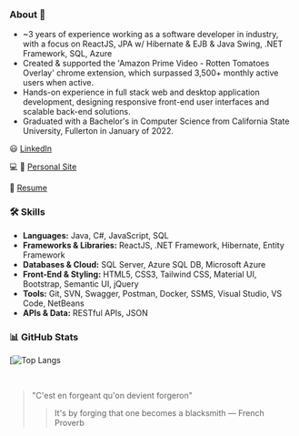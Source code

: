 ### About 👋
- ~3 years of experience working as a software developer in industry, with a focus on ReactJS, JPA w/ Hibernate & EJB & Java Swing, .NET Framework, SQL, Azure
- Created & supported the 'Amazon Prime Video - Rotten Tomatoes Overlay' chrome extension, which surpassed 3,500+ monthly active users when active.
- Hands-on experience in full stack web and desktop application development, designing responsive front-end user interfaces and scalable back-end solutions.
- Graduated with a Bachelor's in Computer Science from California State University, Fullerton in January of 2022.

:smiley: [LinkedIn](https://www.linkedin.com/in/ernesto-hooghkirk/)

:computer: :iphone: [Personal Site](https://ernesto-h.dev/)

:bookmark_tabs: [Resume](https://drive.google.com/file/d/1CdInIw23ny1L3VrxlTT4Xo5_6-m8qVYu/view)

### 🛠 Skills
- **Languages:** Java, C#, JavaScript, SQL
- **Frameworks & Libraries:** ReactJS, .NET Framework, Hibernate, Entity Framework
- **Databases & Cloud:** SQL Server, Azure SQL DB, Microsoft Azure
- **Front-End & Styling:** HTML5, CSS3, Tailwind CSS, Material UI, Bootstrap, Semantic UI, jQuery
- **Tools:** Git, SVN, Swagger, Postman, Docker, SSMS, Visual Studio, VS Code, NetBeans
- **APIs & Data:** RESTful APIs, JSON

### 📊 GitHub Stats
<!-- [![Anurag's GitHub stats](https://github-readme-stats.vercel.app/api?username=ernestohkirk&show_icons=true&theme=swift)](https://github.com/anuraghazra/github-readme-stats) -->

[![Top Langs](https://github-readme-stats.vercel.app/api/top-langs/?username=ernestohkirk&layout=compact&theme=tokyonight)

<br/>

> "C'est en forgeant qu'on devient forgeron"
> > It's by forging that one becomes a blacksmith
― French Proverb
